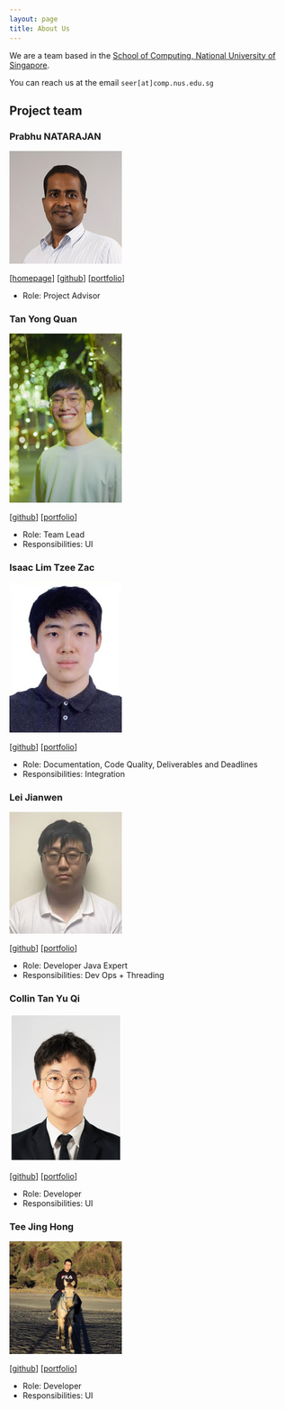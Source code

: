 ```yaml
---
layout: page
title: About Us
---
```


We are a team based in the [School of Computing, National University of Singapore](https://www.comp.nus.edu.sg).

You can reach us at the email `seer[at]comp.nus.edu.sg`

## Project team

### Prabhu NATARAJAN

<img src="images/prabhu.png" width="200px">

[[homepage](https://www.comp.nus.edu.sg/cs/people/prabhu/)]
[[github](https://github.com/prabhu-na)]
[[portfolio](team/johndoe.md)]

* Role: Project Advisor

### Tan Yong Quan

<img src="images/yongqqqq.png" width="200px">

[[github](http://github.com/yongqqqq)]
[[portfolio](team/johndoe.md)]

* Role: Team Lead
* Responsibilities: UI

### Isaac Lim Tzee Zac

<img src="images/isaactodo.png" width="200px">

[[github](https://github.com/isaactodo)] [[portfolio](team/johndoe.md)]

* Role: Documentation, Code Quality, Deliverables and Deadlines
* Responsibilities: Integration

### Lei Jianwen

<img src="images/jianwen0451.png" width="200px">

[[github](http://github.com/jianwen0451)]
[[portfolio](team/johndoe.md)]

* Role: Developer Java Expert
* Responsibilities: Dev Ops + Threading

### Collin Tan Yu Qi

<img src="images/tanyqcollin.png" width="200px">

[[github](http://github.com/tanyqcollin)]
[[portfolio](team/johndoe.md)]

* Role: Developer
* Responsibilities: UI

### Tee Jing Hong

<img src="images/RadieonAjax.png" width="200px">

[[github](http://github.com/RadieonAjax)]
[[portfolio](team/RadieonAjax.md)]

* Role: Developer
* Responsibilities: UI
